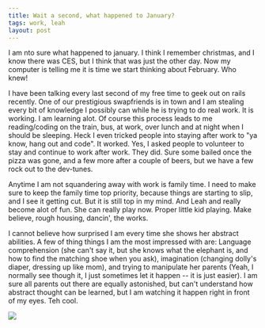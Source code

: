 ```yaml
---
title: Wait a second, what happened to January?
tags: work, leah
layout: post
---
```

I am nto sure what happened to january.  I think I remember christmas, and I know there was CES, but I think that was just the other day.  Now my computer is telling me it is time we start thinking about February.  Who knew!



I have been talking every last second of my free time to geek out on rails recently.  One of our prestigious swapfriends is in town and I am stealing every bit of knowledge I possibly can while he is trying to do real work.  It is working.  I am learning alot.  Of course this process leads to me reading/coding on the train, bus, at work, over lunch and at night when I should be sleeping. Heck I even tricked people into staying after work to "ya know, hang out and code".  It worked. Yes, I asked people to volunteer to stay and continue to work after work.  They did. Sure some bailed once the pizza was gone, and a few more after a couple of beers, but we have a few rock out to the dev-tunes. 



Anytime I am not squandering away with work is family time.  I need to make sure to keep the family time top priority, because things are starting to slip, and I see it getting cut.  But it is still top in my mind.  And Leah and really become alot of fun.  She can really play now. Proper little kid playing. Make believe, rough housing, dancin', the works.  



I cannot believe how surprised I am every time she shows her abstract abilities.  A few of thing things I am the most impressed with are: Language comprehension (she can't say it, but she knows what the elephant is, and how to find the matching shoe when you ask), imagination (changing dolly's diaper, dressing up like mom), and trying to manipulate her parents (Yeah, I normally see though it, I just sometimes let it happen -- it is just easier).  I am sure all parents out there are equally astonished, but can't understand how abstract thought can be learned, but I am watching it happen right in front of my eyes.  Teh cool.



<img src="http://fuzzymonk.com/photos/blog/image/595/IMG_5402.JPG" class="picture" />
